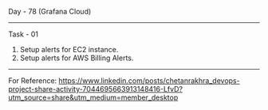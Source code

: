 Day - 78 (Grafana Cloud)

------------------------------------------------------------------------------------------------------------


Task - 01
1. Setup alerts for EC2 instance.
2. Setup alerts for AWS Billing Alerts.


------------------------------------------------------------------------------------------------------------

For Reference: https://www.linkedin.com/posts/chetanrakhra_devops-project-share-activity-7044695663913148416-LfvD?utm_source=share&utm_medium=member_desktop
